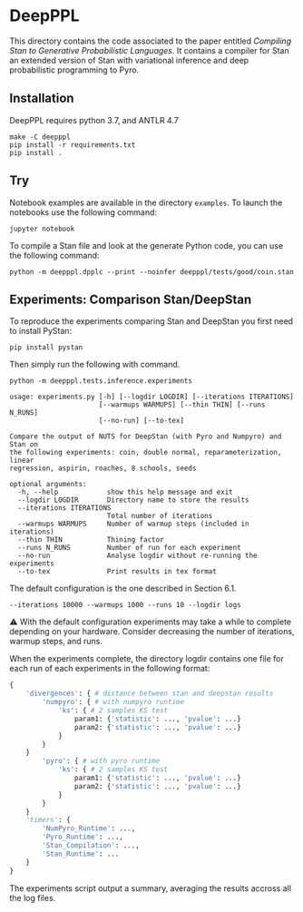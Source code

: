 # DeepPPL

This directory contains the code associated to the paper entitled _Compiling Stan to Generative Probabilistic Languages_.
It contains a compiler for Stan an extended version of Stan with variational inference and deep probabilistic programming to Pyro.

## Installation

DeepPPL requires python 3.7, and ANTLR 4.7

```
make -C deepppl
pip install -r requirements.txt
pip install .
```

## Try

Notebook examples are available in the directory `examples`. 
To launch the notebooks use the following command:

```
jupyter notebook
```

To compile a Stan file and look at the generate Python code, you can use the following command:

```
python -m deepppl.dpplc --print --noinfer deepppl/tests/good/coin.stan
```


## Experiments: Comparison Stan/DeepStan

To reproduce the experiments comparing Stan and DeepStan you first need to install PyStan:
```
pip install pystan
```

Then simply run the following with command.
```
python -m deepppl.tests.inference.experiments
```

```
usage: experiments.py [-h] [--logdir LOGDIR] [--iterations ITERATIONS]
                      [--warmups WARMUPS] [--thin THIN] [--runs N_RUNS]
                      [--no-run] [--to-tex]

Compare the output of NUTS for DeepStan (with Pyro and Numpyro) and Stan on
the following experiments: coin, double normal, reparameterization, linear
regression, aspirin, roaches, 8 schools, seeds

optional arguments:
  -h, --help            show this help message and exit
  --logdir LOGDIR       Directory name to store the results
  --iterations ITERATIONS
                        Total number of iterations
  --warmups WARMUPS     Number of warmup steps (included in iterations)
  --thin THIN           Thining factor
  --runs N_RUNS         Number of run for each experiment
  --no-run              Analyse logdir without re-running the experiments
  --to-tex              Print results in tex format
```

The default configuration is the one described in Section 6.1.
```
--iterations 10000 --warmups 1000 --runs 10 --logdir logs
```

:warning: With the default configuration experiments may take a while to complete depending on your hardware.
Consider decreasing the number of iterations, warmup steps, and runs.

When the experiments complete, the directory logdir contains one file for each run of each experiments in the following format:

```python
{
    'divergences': { # distance between stan and deepstan results
        'numpyro': { # with numpyro runtime
            'ks': { # 2 samples KS test
                param1: {'statistic': ..., 'pvalue': ...}
                param2: {'statistic': ..., 'pvalue': ...}
            }
        }
    }
        'pyro': { # with pyro runtime
            'ks': { # 2 samples KS test
                param1: {'statistic': ..., 'pvalue': ...}
                param2: {'statistic': ..., 'pvalue': ...}
            }
        }
    }
    'timers': {
        'NumPyro_Runtime': ...,
        'Pyro_Runtime': ...,
        'Stan_Compilation': ...,
        'Stan_Runtime': ...
    }
}
```

The experiments script output a summary, averaging the results accross all the log files.